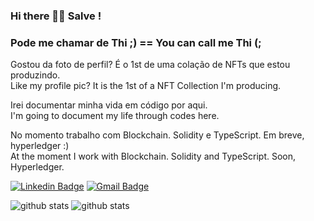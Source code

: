 ### Hi there 👋🏿 Salve ! 
### Pode me chamar de Thi ;) == You can call me Thi (;

Gostou da foto de perfil? É o 1st de uma colação de NFTs que estou produzindo.
<br> Like my profile pic? It is the 1st of a NFT Collection I'm producing. 

Irei documentar minha vida em código por aqui. 
<br>I'm going to document my life through codes here.

  No momento trabalho com Blockchain. Solidity e TypeScript. Em breve, hyperledger :)
<br>At the moment I work with Blockchain. Solidity and TypeScript. Soon, Hyperledger.


[![Linkedin Badge](https://img.shields.io/badge/linkedin-%230077B5.svg?&style=for-the-badge&logo=linkedin&logoColor=white&link=https://https://www.linkedin.com/in/thiago-souza-65a763202//)](https://www.linkedin.com/in/thiago-souza-65a763202/)
[![Gmail Badge](https://img.shields.io/badge/gmail-D14836?&style=for-the-badge&logo=gmail&logoColor=white&link=mailto:thiago.m.souza1@gmail.com)](mailto:thiago.m.souza1@gmail.com)



![github stats](https://github-readme-stats.vercel.app/api?username=ThimSouza&show_icons=true)
![github stats](https://github-readme-stats.vercel.app/api/top-langs/?username=ThimSouza&layout=compact)

